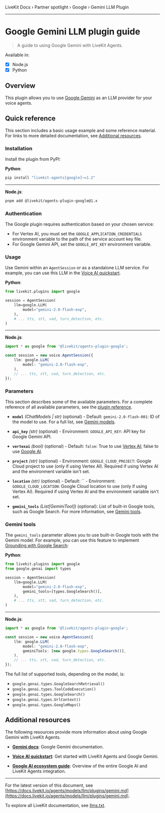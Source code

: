 LiveKit Docs › Partner spotlight › Google › Gemini LLM Plugin

---

# Google Gemini LLM plugin guide

> A guide to using Google Gemini with LiveKit Agents.

Available in:
- [x] Node.js
- [x] Python

## Overview

This plugin allows you to use [Google Gemini](https://ai.google.dev/gemini-api/docs/models/gemini) as an LLM provider for your voice agents.

## Quick reference

This section includes a basic usage example and some reference material. For links to more detailed documentation, see [Additional resources](#additional-resources).

### Installation

Install the plugin from PyPI:

**Python**:

```bash
pip install "livekit-agents[google]~=1.2"

```

---

**Node.js**:

```bash
pnpm add @livekit/agents-plugin-google@1.x

```

### Authentication

The Google plugin requires authentication based on your chosen service:

- For Vertex AI, you must set the `GOOGLE_APPLICATION_CREDENTIALS` environment variable to the path of the service account key file.
- For Google Gemini API, set the `GOOGLE_API_KEY` environment variable.

### Usage

Use Gemini within an `AgentSession` or as a standalone LLM service. For example, you can use this LLM in the [Voice AI quickstart](https://docs.livekit.io/agents/start/voice-ai.md).

**Python**:

```python
from livekit.plugins import google

session = AgentSession(
    llm=google.LLM(
        model="gemini-2.0-flash-exp",
    ),
    # ... tts, stt, vad, turn_detection, etc.
)

```

---

**Node.js**:

```typescript
import * as google from '@livekit/agents-plugin-google';

const session = new voice.AgentSession({
    llm: google.LLM(
        model: "gemini-2.0-flash-exp",
    ),
    // ... tts, stt, vad, turn_detection, etc.
});

```

### Parameters

This section describes some of the available parameters. For a complete reference of all available parameters, see the [plugin reference](https://docs.livekit.io/python/v1/livekit/plugins/google/index.html.md#livekit.plugins.google.LLM).

- **`model`** _(ChatModels | str)_ (optional) - Default: `gemini-2.0-flash-001`: ID of the model to use. For a full list, see [Gemini models](https://ai.google.dev/gemini-api/docs/models/gemini).

- **`api_key`** _(str)_ (optional) - Environment: `GOOGLE_API_KEY`: API key for Google Gemini API.

- **`vertexai`** _(bool)_ (optional) - Default: `false`: True to use [Vertex AI](https://cloud.google.com/vertex-ai); false to use [Google AI](https://cloud.google.com/ai-platform/docs).

- **`project`** _(str)_ (optional) - Environment: `GOOGLE_CLOUD_PROJECT`: Google Cloud project to use (only if using Vertex AI). Required if using Vertex AI and the environment variable isn't set.

- **`location`** _(str)_ (optional) - Default: `` - Environment: `GOOGLE_CLOUD_LOCATION`: Google Cloud location to use (only if using Vertex AI). Required if using Vertex AI and the environment variable isn't set.

- **`gemini_tools`** _(List[GeminiTool])_ (optional): List of built-in Google tools, such as Google Search. For more information, see [Gemini tools](#gemini-tools).

### Gemini tools

The `gemini_tools` parameter allows you to use built-in Google tools with the Gemini model. For example, you can use this feature to implement [Grounding with Google Search](https://ai.google.dev/gemini-api/docs/google-search):

**Python**:

```python
from livekit.plugins import google
from google.genai import types

session = AgentSession(
    llm=google.LLM(
        model="gemini-2.0-flash-exp",
        gemini_tools=[types.GoogleSearch()],
    ),
    # ... tts, stt, vad, turn_detection, etc.
)

```

---

**Node.js**:

```typescript
import * as google from '@livekit/agents-plugin-google';

const session = new voice.AgentSession({
    llm: google.LLM(
        model: "gemini-2.0-flash-exp",
        geminiTools: [new google.types.GoogleSearch()],
    ),
    // ... tts, stt, vad, turn_detection, etc.
});

```

The full list of supported tools, depending on the model, is:

- `google.genai.types.GoogleSearchRetrieval()`
- `google.genai.types.ToolCodeExecution()`
- `google.genai.types.GoogleSearch()`
- `google.genai.types.UrlContext()`
- `google.genai.types.GoogleMaps()`

## Additional resources

The following resources provide more information about using Google Gemini with LiveKit Agents.

- **[Gemini docs](https://ai.google.dev/gemini-api/docs/models/gemini)**: Google Gemini documentation.

- **[Voice AI quickstart](https://docs.livekit.io/agents/start/voice-ai.md)**: Get started with LiveKit Agents and Google Gemini.

- **[Google AI ecosystem guide](https://docs.livekit.io/agents/integrations/google.md)**: Overview of the entire Google AI and LiveKit Agents integration.

---


For the latest version of this document, see [https://docs.livekit.io/agents/models/llm/plugins/gemini.md](https://docs.livekit.io/agents/models/llm/plugins/gemini.md).

To explore all LiveKit documentation, see [llms.txt](https://docs.livekit.io/llms.txt).